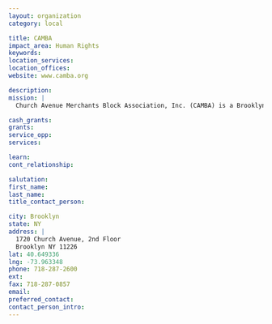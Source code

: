 ```yaml
---
layout: organization
category: local

title: CAMBA
impact_area: Human Rights
keywords: 
location_services: 
location_offices: 
website: www.camba.org

description: 
mission: |
  Church Avenue Merchants Block Association, Inc. (CAMBA) is a Brooklyn-based non-profit organization with programs in the Flatbush, East Flatbush, Bushwick, Brownsville, Flatlands, Crown Heights, Kensington, Bedford/Stuyvesant, Downtown, East New York and Park Slope sections of Brooklyn. Today, CAMBA is one of Brooklyn’s largest community-based social service organizations,. CAMBA’s full range of services allow us to accomplish our dual mission of: (1) enabling low-income people to become economically and socially self-sufficient by providing them with counseling, educational programs, employment, health and legal services and information, immigration, and housing assistance, entrepreneurial assistance, and youth programs; and (2) stabilizing and expanding the economy of Brooklyn by working with local merchants and entrepreneurs and encouraging economic development.

cash_grants: 
grants: 
service_opp: 
services: 

learn: 
cont_relationship: 

salutation: 
first_name: 
last_name: 
title_contact_person: 

city: Brooklyn
state: NY
address: |
  1720 Church Avenue, 2nd Floor     
  Brooklyn NY 11226
lat: 40.649336
lng: -73.963348
phone: 718-287-2600
ext: 
fax: 718-287-0857
email: 
preferred_contact: 
contact_person_intro: 
---
```

